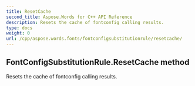 ```yaml
---
title: ResetCache
second_title: Aspose.Words for C++ API Reference
description: Resets the cache of fontconfig calling results. 
type: docs
weight: 0
url: /cpp/aspose.words.fonts/fontconfigsubstitutionrule/resetcache/
---
```

## FontConfigSubstitutionRule.ResetCache method


Resets the cache of fontconfig calling results. 

